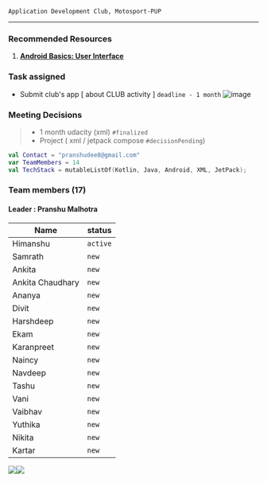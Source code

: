 ``Application Development Club, Motosport-PUP``





---

### Recommended Resources
1. **[Android Basics: User Interface](https://classroom.udacity.com/courses/ud834)** 

### Task assigned
> 
* Submit club's app [ about CLUB activity ] `deadline - 1 month`
![image](https://user-images.githubusercontent.com/18210415/112025474-360c6980-8b5b-11eb-804d-bcaa4f1d3a5b.png)

### Meeting Decisions 
> * 1 month udacity (xml) `#finalized`
> * Project ( xml / jetpack compose `#decisionPending`)

```kotlin
val Contact = "pranshudee8@gmail.com"
var TeamMembers = 14
val TechStack = mutableListOf(Kotlin, Java, Android, XML, JetPack);

``` 
### Team members (17)

#### Leader : Pranshu Malhotra

| Name            | status   |
| --------------- | -------- |
| Himanshu        | `active` |
| Samrath         | `new`    |
| Ankita          | `new`    |
| Ankita Chaudhary| `new`    |
| Ananya          | `new`    |
| Divit           | `new`    |
| Harshdeep       | `new`    |
| Ekam            | `new`    |
| Karanpreet      | `new`    |
| Naincy          | `new`    |
| Navdeep         | `new`    |
| Tashu           | `new`    |
| Vani            | `new`    |
| Vaibhav         | `new`    |
| Yuthika         | `new`    |
| Nikita          | `new`    |
| Kartar          | `new`    |



![](https://i.imgur.com/aYc1AfH.png)![](https://i.imgur.com/hhHTapp.png)
